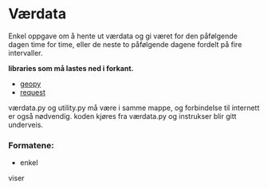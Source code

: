 # Værdata
Enkel oppgave om å hente ut værdata og gi været for den påfølgende dagen
time for time, eller de neste to påfølgende dagene fordelt på fire
intervaller. 

**libraries som må lastes ned i forkant.**
  - [geopy](https://pypi.org/project/geopy/)
  - [request](https://pypi.org/project/requests/)

værdata.py og utility.py må være i samme mappe, og forbindelse
til internett er også nødvendig. koden kjøres fra værdata.py
og instrukser blir gitt underveis. 

### Formatene:
- enkel

viser
  
